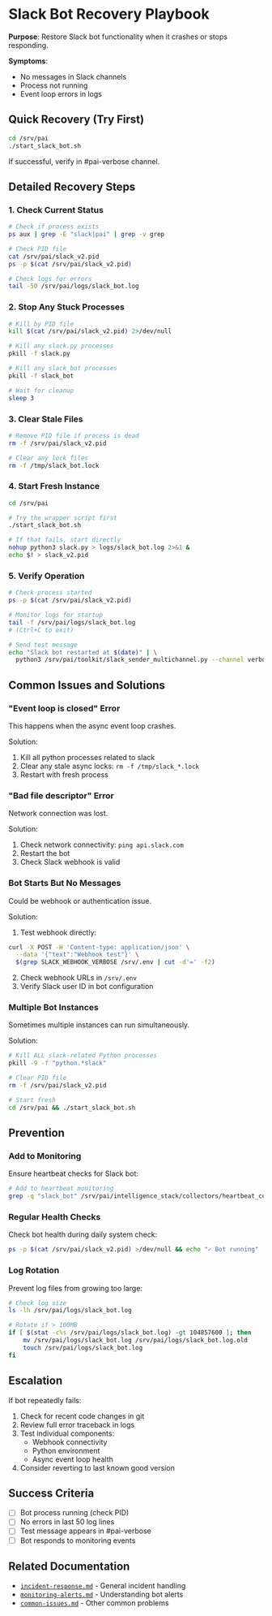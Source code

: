 # Slack Bot Recovery Playbook

**Purpose**: Restore Slack bot functionality when it crashes or stops responding.

**Symptoms**:
- No messages in Slack channels
- Process not running
- Event loop errors in logs

## Quick Recovery (Try First)

```bash
cd /srv/pai
./start_slack_bot.sh
```

If successful, verify in #pai-verbose channel.

## Detailed Recovery Steps

### 1. Check Current Status
```bash
# Check if process exists
ps aux | grep -E "slack|pai" | grep -v grep

# Check PID file
cat /srv/pai/slack_v2.pid
ps -p $(cat /srv/pai/slack_v2.pid)

# Check logs for errors
tail -50 /srv/pai/logs/slack_bot.log
```

### 2. Stop Any Stuck Processes
```bash
# Kill by PID file
kill $(cat /srv/pai/slack_v2.pid) 2>/dev/null

# Kill any slack.py processes
pkill -f slack.py

# Kill any slack_bot processes
pkill -f slack_bot

# Wait for cleanup
sleep 3
```

### 3. Clear Stale Files
```bash
# Remove PID file if process is dead
rm -f /srv/pai/slack_v2.pid

# Clear any lock files
rm -f /tmp/slack_bot.lock
```

### 4. Start Fresh Instance
```bash
cd /srv/pai

# Try the wrapper script first
./start_slack_bot.sh

# If that fails, start directly
nohup python3 slack.py > logs/slack_bot.log 2>&1 &
echo $! > slack_v2.pid
```

### 5. Verify Operation
```bash
# Check process started
ps -p $(cat /srv/pai/slack_v2.pid)

# Monitor logs for startup
tail -f /srv/pai/logs/slack_bot.log
# (Ctrl+C to exit)

# Send test message
echo "Slack bot restarted at $(date)" | \
  python3 /srv/pai/toolkit/slack_sender_multichannel.py --channel verbose
```

## Common Issues and Solutions

### "Event loop is closed" Error
This happens when the async event loop crashes.

Solution:
1. Kill all python processes related to slack
2. Clear any stale async locks: `rm -f /tmp/slack_*.lock`
3. Restart with fresh process

### "Bad file descriptor" Error
Network connection was lost.

Solution:
1. Check network connectivity: `ping api.slack.com`
2. Restart the bot
3. Check Slack webhook is valid

### Bot Starts But No Messages
Could be webhook or authentication issue.

Solution:
1. Test webhook directly:
```bash
curl -X POST -H 'Content-type: application/json' \
  --data '{"text":"Webhook test"}' \
  $(grep SLACK_WEBHOOK_VERBOSE /srv/.env | cut -d'=' -f2)
```
2. Check webhook URLs in `/srv/.env`
3. Verify Slack user ID in bot configuration

### Multiple Bot Instances
Sometimes multiple instances can run simultaneously.

Solution:
```bash
# Kill ALL slack-related Python processes
pkill -9 -f "python.*slack"

# Clear PID file
rm -f /srv/pai/slack_v2.pid

# Start fresh
cd /srv/pai && ./start_slack_bot.sh
```

## Prevention

### Add to Monitoring
Ensure heartbeat checks for Slack bot:
```bash
# Add to heartbeat monitoring
grep -q "slack_bot" /srv/pai/intelligence_stack/collectors/heartbeat_collector.py
```

### Regular Health Checks
Check bot health during daily system check:
```bash
ps -p $(cat /srv/pai/slack_v2.pid) >/dev/null && echo "✓ Bot running" || echo "✗ Bot down"
```

### Log Rotation
Prevent log files from growing too large:
```bash
# Check log size
ls -lh /srv/pai/logs/slack_bot.log

# Rotate if > 100MB
if [ $(stat -c%s /srv/pai/logs/slack_bot.log) -gt 104857600 ]; then
    mv /srv/pai/logs/slack_bot.log /srv/pai/logs/slack_bot.log.old
    touch /srv/pai/logs/slack_bot.log
fi
```

## Escalation

If bot repeatedly fails:
1. Check for recent code changes in git
2. Review full error traceback in logs
3. Test individual components:
   - Webhook connectivity
   - Python environment
   - Async event loop health
4. Consider reverting to last known good version

## Success Criteria
- [ ] Bot process running (check PID)
- [ ] No errors in last 50 log lines
- [ ] Test message appears in #pai-verbose
- [ ] Bot responds to monitoring events

## Related Documentation
- [`incident-response.md`](./incident-response.md) - General incident handling
- [`monitoring-alerts.md`](./monitoring-alerts.md) - Understanding bot alerts
- [`common-issues.md`](./common-issues.md) - Other common problems